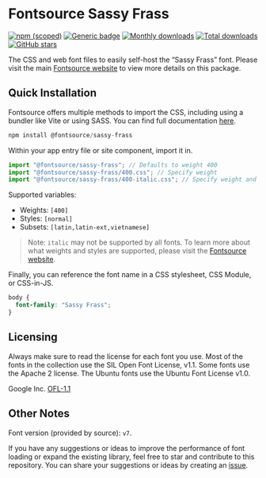 # Fontsource Sassy Frass

[![npm (scoped)](https://img.shields.io/npm/v/@fontsource/sassy-frass?color=brightgreen)](https://www.npmjs.com/package/@fontsource/sassy-frass) [![Generic badge](https://img.shields.io/badge/fontsource-passing-brightgreen)](https://github.com/fontsource/fontsource) [![Monthly downloads](https://badgen.net/npm/dm/@fontsource/sassy-frass)](https://github.com/fontsource/fontsource) [![Total downloads](https://badgen.net/npm/dt/@fontsource/sassy-frass)](https://github.com/fontsource/fontsource) [![GitHub stars](https://img.shields.io/github/stars/fontsource/fontsource.svg?style=social&label=Star)](https://github.com/fontsource/fontsource/stargazers)

The CSS and web font files to easily self-host the “Sassy Frass” font. Please visit the main [Fontsource website](https://fontsource.org/fonts/sassy-frass) to view more details on this package.

## Quick Installation

Fontsource offers multiple methods to import the CSS, including using a bundler like Vite or using SASS. You can find full documentation [here](https://fontsource.org/docs/getting-started/introduction).

```javascript
npm install @fontsource/sassy-frass
```

Within your app entry file or site component, import it in.

```javascript
import "@fontsource/sassy-frass"; // Defaults to weight 400
import "@fontsource/sassy-frass/400.css"; // Specify weight
import "@fontsource/sassy-frass/400-italic.css"; // Specify weight and style
```

Supported variables:
- Weights: `[400]`
- Styles: `[normal]`
- Subsets: `[latin,latin-ext,vietnamese]`

> Note: `italic` may not be supported by all fonts. To learn more about what weights and styles are supported, please visit the [Fontsource website](https://fontsource.org/fonts/sassy-frass).

Finally, you can reference the font name in a CSS stylesheet, CSS Module, or CSS-in-JS.

```css
body {
  font-family: "Sassy Frass";
}
```

## Licensing
Always make sure to read the license for each font you use. Most of the fonts in the collection use the SIL Open Font License, v1.1. Some fonts use the Apache 2 license. The Ubuntu fonts use the Ubuntu Font License v1.0.

Google Inc.
[OFL-1.1](http://scripts.sil.org/OFL)

## Other Notes
Font version (provided by source): `v7`.

If you have any suggestions or ideas to improve the performance of font loading or expand the existing library, feel free to star and contribute to this repository. You can share your suggestions or ideas by creating an [issue](https://github.com/fontsource/fontsource/issues).